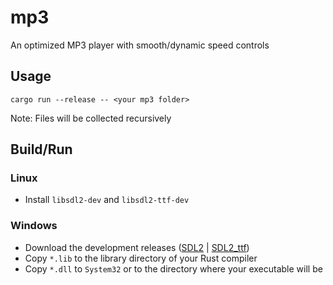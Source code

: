# mp3
An optimized MP3 player with smooth/dynamic speed controls

## Usage
`cargo run --release -- <your mp3 folder>`

Note: Files will be collected recursively

## Build/Run
### Linux
- Install `libsdl2-dev` and `libsdl2-ttf-dev`

### Windows
- Download the development releases ([SDL2](https://github.com/libsdl-org/SDL/releases/tag/release-2.32.8) | [SDL2_ttf](https://github.com/libsdl-org/SDL_ttf/releases/tag/release-2.24.0))
- Copy `*.lib` to the library directory of your Rust compiler
- Copy `*.dll` to `System32` or to the directory where your executable will be
